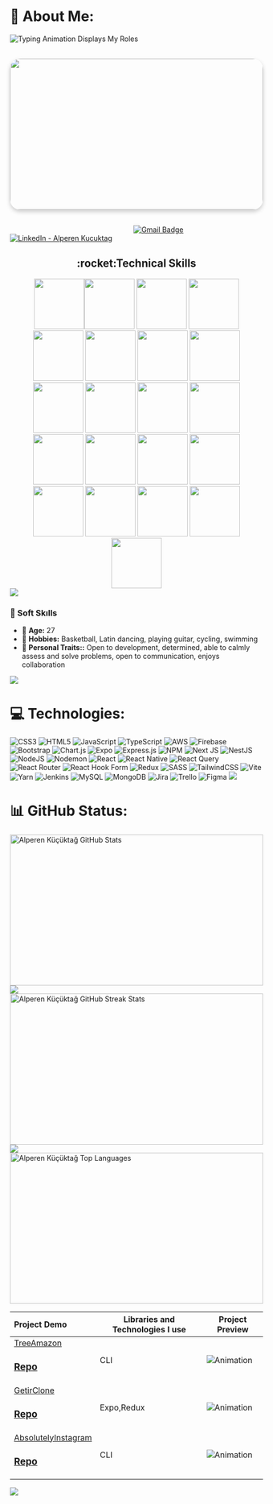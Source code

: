# 💫 About Me:
![Typing Animation Displays My Roles](https://readme-typing-svg.demolab.com?font=Source+Code+Pro&size=24&pause=1000&color=14FF26&center=true&vCenter=true&width=600&lines=Hello,+I'm+Alperen.;Welcome+to+my+Github+profile.;I'm+a+Software+Developer...)

<br>

<div align="center" style="border-radius: 20px; overflow: hidden; box-shadow: 0 4px 8px rgba(0, 0, 0, 0.2);">
  <img src="https://i.redd.it/n8agw6z2smyb1.gif" width="100%" height="300" style="border-radius: 20px;"/>
</div></br>

&emsp;&emsp;&emsp;
&emsp;&emsp;&emsp;&emsp;&emsp;&emsp;&emsp;&emsp;&emsp;&emsp;&emsp;&emsp;&emsp;&emsp;
[![Gmail Badge](https://img.shields.io/badge/Gmail-D14836?style=for-the-badge&logo=gmail&logoColor=white&link=mailto:kemalalperenkucuktag@gmail.com)](mailto:kemalalperenkucuktag@gmail.com)&emsp;[![LinkedIn - Alperen Kucuktag](https://img.shields.io/badge/LinkedIn-0077B5?style=for-the-badge&logo=linkedin&logoColor=white)]([https://linkedin.com/in/www.linkedin.com/in/alperen-küçüktağ)&emsp;



<h2 align="center">:rocket:Technical Skills</h2>
<div align="center">
<img src="https://user-images.githubusercontent.com/74038190/212257454-16e3712e-945a-4ca2-b238-408ad0bf87e6.gif" width="100"><img src="https://user-images.githubusercontent.com/74038190/212257472-08e52665-c503-4bd9-aa20-f5a4dae769b5.gif" width="100">
<img src="https://user-images.githubusercontent.com/74038190/212257468-1e9a91f1-b626-4baa-b15d-5c385dfa7ed2.gif" width="100">
<img src="https://user-images.githubusercontent.com/74038190/212257465-7ce8d493-cac5-494e-982a-5a9deb852c4b.gif" width="100">
<img src="https://user-images.githubusercontent.com/74038190/212257463-4d082cb4-7483-4eaf-bc25-6dde2628aabd.gif" width="100">
<img src="https://user-images.githubusercontent.com/74038190/212257460-738ff738-247f-4445-a718-cdd0ca76e2db.gif" width="100">
<img src="https://user-images.githubusercontent.com/74038190/212257467-871d32b7-e401-42e8-a166-fcfd7baa4c6b.gif" width="100">
<img src="https://user-images.githubusercontent.com/74038190/212281756-450d3ffa-9335-4b98-a965-db8a18fee927.gif" width="100">
<img src="https://user-images.githubusercontent.com/74038190/212280805-9bcb336b-8c55-46a8-abf8-ff286ab55472.gif" width="100">
<img src="https://user-images.githubusercontent.com/74038190/212280823-79088828-a258-4a4d-8d6c-96315d5a07af.gif" width="100">
<img src="https://user-images.githubusercontent.com/74038190/212281763-e6ecd7ef-c4aa-45b6-a97c-f33f6bb592bd.gif" width="100">
<img src="https://user-images.githubusercontent.com/74038190/212281775-b468df30-4edc-4bf8-a4ee-f52e1aaddc86.gif" width="100">
<img src="https://user-images.githubusercontent.com/74038190/212281780-0afd9616-8310-46e9-a898-c4f5269f1387.gif" width="100">
  
<img src="https://github.com/Anmol-Baranwal/Cool-GIFs-For-GitHub/assets/74038190/1a797f46-efe4-41e6-9e75-5303e1bbcbfa" width="100">
<img src="https://github.com/Anmol-Baranwal/Cool-GIFs-For-GitHub/assets/74038190/29fd6286-4e7b-4d6c-818f-c4765d5e39a9" width="100">
<img src="https://github.com/Anmol-Baranwal/Cool-GIFs-For-GitHub/assets/74038190/67f477ed-6624-42da-99f0-1a7b1a16eecb" width="100">
<img src="https://github.com/Anmol-Baranwal/Cool-GIFs-For-GitHub/assets/74038190/3c16d4f2-b757-4c70-8f42-43d5dddd2c36" width="100">
<img src="https://github.com/Anmol-Baranwal/Cool-GIFs-For-GitHub/assets/74038190/3fb2cdf6-8920-462e-87a4-95af376418aa" width="100">
<img src="https://github.com/Anmol-Baranwal/Cool-GIFs-For-GitHub/assets/74038190/de038172-e903-4951-926c-755878deb0b4" width="100">
<img src="https://github.com/Anmol-Baranwal/Cool-GIFs-For-GitHub/assets/74038190/398b19b1-9aae-4c1f-8bc0-d172a2c08d68" width="100">
<img src="https://github.com/Anmol-Baranwal/Cool-GIFs-For-GitHub/assets/74038190/e0d299f2-767c-4c21-bd49-90f2a19f1a78" width="100">
</div>






<img src="https://raw.githubusercontent.com/andreasbm/readme/master/assets/lines/colored.png">

### 🎸 Soft Skılls
- 📅 **Age:** 27
- 🏀 **Hobbies:** Basketball, Latin dancing, playing guitar, cycling, swimming
- 🌱 **Personal Traits::** Open to development, determined, able to calmly assess and solve problems, open to communication, enjoys collaboration

<img src="https://raw.githubusercontent.com/andreasbm/readme/master/assets/lines/colored.png">

# 💻 Technologies:

![CSS3](https://img.shields.io/badge/css3-%231572B6.svg?style=for-the-badge&logo=css3&logoColor=white) 
![HTML5](https://img.shields.io/badge/html5-%23E34F26.svg?style=for-the-badge&logo=html5&logoColor=white) 
![JavaScript](https://img.shields.io/badge/javascript-%23323330.svg?style=for-the-badge&logo=javascript&logoColor=%23F7DF1E) 
![TypeScript](https://img.shields.io/badge/typescript-%23007ACC.svg?style=for-the-badge&logo=typescript&logoColor=white) 
![AWS](https://img.shields.io/badge/AWS-%23FF9900.svg?style=for-the-badge&logo=amazon-aws&logoColor=white) 
![Firebase](https://img.shields.io/badge/firebase-%23039BE5.svg?style=for-the-badge&logo=firebase) 
![Bootstrap](https://img.shields.io/badge/bootstrap-%238511FA.svg?style=for-the-badge&logo=bootstrap&logoColor=white) 
![Chart.js](https://img.shields.io/badge/chart.js-F5788D.svg?style=for-the-badge&logo=chart.js&logoColor=white) 
![Expo](https://img.shields.io/badge/expo-1C1E24?style=for-the-badge&logo=expo&logoColor=#D04A37) 
![Express.js](https://img.shields.io/badge/express.js-%23404d59.svg?style=for-the-badge&logo=express&logoColor=%2361DAFB) 
![NPM](https://img.shields.io/badge/NPM-%23CB3837.svg?style=for-the-badge&logo=npm&logoColor=white) 
![Next JS](https://img.shields.io/badge/Next-black?style=for-the-badge&logo=next.js&logoColor=white) 
![NestJS](https://img.shields.io/badge/nestjs-%23E0234E.svg?style=for-the-badge&logo=nestjs&logoColor=white) 
![NodeJS](https://img.shields.io/badge/node.js-6DA55F?style=for-the-badge&logo=node.js&logoColor=white) 
![Nodemon](https://img.shields.io/badge/NODEMON-%23323330.svg?style=for-the-badge&logo=nodemon&logoColor=%BBDEAD) 
![React](https://img.shields.io/badge/react-%2320232a.svg?style=for-the-badge&logo=react&logoColor=%2361DAFB) 
![React Native](https://img.shields.io/badge/react_native-%2320232a.svg?style=for-the-badge&logo=react&logoColor=%2361DAFB) 
![React Query](https://img.shields.io/badge/-React%20Query-FF4154?style=for-the-badge&logo=react%20query&logoColor=white) 
![React Router](https://img.shields.io/badge/React_Router-CA4245?style=for-the-badge&logo=react-router&logoColor=white) 
![React Hook Form](https://img.shields.io/badge/React%20Hook%20Form-%23EC5990.svg?style=for-the-badge&logo=reacthookform&logoColor=white) 
![Redux](https://img.shields.io/badge/redux-%23593d88.svg?style=for-the-badge&logo=redux&logoColor=white) 
![SASS](https://img.shields.io/badge/SASS-hotpink.svg?style=for-the-badge&logo=SASS&logoColor=white) 
![TailwindCSS](https://img.shields.io/badge/tailwindcss-%2338B2AC.svg?style=for-the-badge&logo=tailwind-css&logoColor=white) 
![Vite](https://img.shields.io/badge/vite-%23646CFF.svg?style=for-the-badge&logo=vite&logoColor=white) 
![Yarn](https://img.shields.io/badge/yarn-%232C8EBB.svg?style=for-the-badge&logo=yarn&logoColor=white) 
![Jenkins](https://img.shields.io/badge/jenkins-%232C5263.svg?style=for-the-badge&logo=jenkins&logoColor=white) 
![MySQL](https://img.shields.io/badge/mysql-4479A1.svg?style=for-the-badge&logo=mysql&logoColor=white) 
![MongoDB](https://img.shields.io/badge/MongoDB-%234ea94b.svg?style=for-the-badge&logo=mongodb&logoColor=white) 
![Jira](https://img.shields.io/badge/jira-%230A0FFF.svg?style=for-the-badge&logo=jira&logoColor=white) 
![Trello](https://img.shields.io/badge/Trello-%23026AA7.svg?style=for-the-badge&logo=Trello&logoColor=white) 
![Figma](https://img.shields.io/badge/figma-%23F24E1E.svg?style=for-the-badge&logo=figma&logoColor=white)
<img src="https://raw.githubusercontent.com/andreasbm/readme/master/assets/lines/colored.png">
# 📊 GitHub Status:
<img src="https://github-readme-stats.vercel.app/api?username=alperenkucuktag&theme=dark&hide_border=true&include_all_commits=true&count_private=true" width="100%" height="300" alt="Alperen Küçüktağ GitHub Stats" />
<img src="https://raw.githubusercontent.com/andreasbm/readme/master/assets/lines/colored.png">
<img src="https://github-readme-streak-stats.herokuapp.com/?user=alperenkucuktag&theme=dark&hide_border=true" width="100%" height="300" alt="Alperen Küçüktağ GitHub Streak Stats" />
<img src="https://raw.githubusercontent.com/andreasbm/readme/master/assets/lines/colored.png">
<img src="https://github-readme-stats.vercel.app/api/top-langs/?username=alperenkucuktag&theme=dark&hide_border=true&include_all_commits=true&count_private=true&layout=compact" width="100%" height="300" alt="Alperen Küçüktağ Top Languages" />

Project Demo       |Libraries and Technologies I use     |Project Preview   
:-------------------------|-------------------------|-------------------------
[TreeAmazon]([https://github.com/alperenkucuktag/TreeAmazonApp/blob/main/amazonnn.gif])<h3>[Repo](https://github.com/alperenkucuktag/TreeAmazonApp)</h3> | CLI |  ![Animation](https://github.com/alperenkucuktag/TreeAmazonApp/blob/main/amazonnn.gif)
[GetirClone]([https://github.com/alperenkucuktag/getirApp/blob/main/getirGif.gif])<h3>[Repo](https://github.com/alperenkucuktag/getirApp/tree/main)</h3> | Expo,Redux |  ![Animation](https://github.com/alperenkucuktag/getirApp/blob/main/getirGif.gif)
[AbsolutelyInstagram]([https://github.com/alperenkucuktag/Absolutely--nstagram/blob/main/gifmobile.gif])<h3>[Repo](https://github.com/alperenkucuktag/Absolutely--nstagram)</h3> | CLI |  ![Animation](https://github.com/alperenkucuktag/Absolutely--nstagram/blob/main/gifmobile.gif)


[![](https://visitcount.itsvg.in/api?id=alperenkucuktag&icon=0&color=0)](https://visitcount.itsvg.in)


